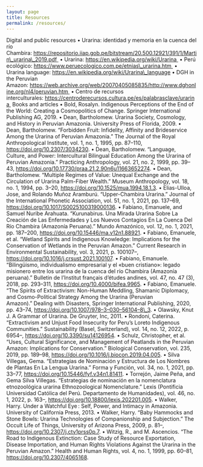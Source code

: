 ```yaml
---
layout: page
title: Resources
permalink: /resources/
---
```


Digital and public resources • Urarina: identidad y memoria en la cuenca del río Chambira: https://repositorio.iiap.gob.pe/bitstream/20.500.12921/391/1/Martin\_urarina\_2019.pdf  • Urarina: https://en.wikipedia.org/wiki/Urarina  • Perú ecológico: https://www.peruecologico.com.pe/etnias\_urarina.htm  • Urarina language: https://en.wikipedia.org/wiki/Urarina\_language • DGH in the Peruvian Amazon: https://web.archive.org/web/20070405085835/http://www.dghonline.org/nl4/peruvian.htm  • Centro de recursos interculturales: https://centroderecursos.cultura.pe/es/palabrasclave/urarina  Books and articles • Bold, Rosalyn. Indigenous Perceptions of the End of the World: Creating a Cosmopolitics of Change. Springer International Publishing AG, 2019. • Dean, Bartholomew. Urarina Society, Cosmology, and History in Peruvian Amazonia. University Press of Florida, 2009. • Dean, Bartholomew. “Forbidden Fruit: Infidelity, Affinity and Brideservice Among the Urarina of Peruvian Amazonia.” The Journal of the Royal Anthropological Institute, vol. 1, no. 1, 1995, pp. 87–110, https://doi.org/10.2307/3034230. • Dean, Bartholomew. “Language, Culture, and Power: Intercultural Bilingual Education Among the Urarina of Peruvian Amazonia.” Practicing Anthropology, vol. 21, no. 2, 1999, pp. 39–43, https://doi.org/10.17730/praa.21.2.90n6u11663652274. • Dean, Bartholomew. “Multiple Regimes of Value: Unequal Exchange and the Circulation of Urarina Palm-Fiber Wealth.” Museum Anthropology, vol. 18, no. 1, 1994, pp. 3–20, https://doi.org/10.1525/mua.1994.18.1.3. • Elias-Ulloa, Jose, and Rolando Muñoz Aramburú. “Upper-Chambira Urarina.” Journal of the International Phonetic Association, vol. 51, no. 1, 2021, pp. 137–69, https://doi.org/10.1017/S0025100319000136. • Fabiano, Emanuele, and Samuel Nuribe Arahuata. “Kurunabirus. Una Mirada Urarina Sobre La Creación de Las Enfermedades y Los Nuevos Contagios En La Cuenca Del Río Chambira (Amazonía Peruana).” Mundo Amazónico, vol. 12, no. 1, 2021, pp. 187–200, https://doi.org/10.15446/ma.v12n1.88921. • Fabiano, Emanuele, et al. “Wetland Spirits and Indigenous Knowledge: Implications for the Conservation of Wetlands in the Peruvian Amazon.” Current Research in Environmental Sustainability, vol. 3, 2021, p. 100107–, https://doi.org/10.1016/j.crsust.2021.100107. • Fabiano, Emanuele. “Bilingüismo, individualismo empresarial y el «buen cristiano»: legado misionero entre los urarina de la cuenca del río Chambira (Amazonía peruana).” Bulletin de l’Institut français d’études andines, vol. 47, no. 47 (3), 2018, pp. 293–311, https://doi.org/10.4000/bifea.9965. • Fabiano, Emanuele. “The Spirits of Extractivism: Non-Human Meddling, Shamanic Diplomacy, and Cosmo-Political Strategy Among the Urarina (Peruvian Amazon).” Dealing with Disasters, Springer International Publishing, 2020, pp. 43–74, https://doi.org/10.1007/978–3–030–56104–8\_3. • Olawsky, Knut J. A Grammar of Urarina. De Gruyter, Inc, 2011. • Rondoni, Caterina. “Extractivism and Unjust Food Insecurity for Peru’s Loreto Indigenous Communities.” Sustainability (Basel, Switzerland), vol. 14, no. 12, 2022, p. 6954–, https://doi.org/10.3390/su14126954. • Schulz, Christopher, et al. “Uses, Cultural Significance, and Management of Peatlands in the Peruvian Amazon: Implications for Conservation.” Biological Conservation, vol. 235, 2019, pp. 189–98, https://doi.org/10.1016/j.biocon.2019.04.005. • Silva Villegas, Gema. “Estrategias de Nominación y Estructura de Los Nombres de Plantas En La Lengua Urarina.” Forma y Función, vol. 34, no. 1, 2021, pp. 33–77, https://doi.org/10.15446/fyf.v34n1.81411. • Torrejón, Jaime Peña, and Gema Silva Villegas. “Estrategias de nominación en la nomenclatura etnozoológica urarina Ethnozoological Nomenclature.” Lexis (Pontificia Universidad Católica del Perú. Departamento de Humanidades), vol. 46, no. 1, 2022, p. 163–, https://doi.org/10.18800/lexis.202201.005. • Walker, Harry. Under a Watchful Eye : Self, Power, and Intimacy in Amazonia. University of California Press, 2013. • Walker, Harry. “Baby Hammocks and Stone Bowls: Urarina Technologies of Companionship and Subjection.” The Occult Life of Things, University of Arizona Press, 2009, p. 81–, https://doi.org/10.2307/j.ctv1prss0p.7. • Witzig, R., and M. Ascencios. “The Road to Indigenous Extinction: Case Study of Resource Exportation, Disease Importation, and Human Rights Violations Against the Urarina in the Peruvian Amazon.” Health and Human Rights, vol. 4, no. 1, 1999, pp. 60–81, https://doi.org/10.2307/4065168.